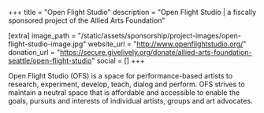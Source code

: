 +++
title = "Open Flight Studio"
description = "Open Flight Studio | a fiscally sponsored project of the Allied Arts Foundation"

[extra]
image_path = "/static/assets/sponsorship/project-images/open-flight-studio-image.jpg"
website_url = "http://www.openflightstudio.org/"
donation_url = "https://secure.givelively.org/donate/allied-arts-foundation-seattle/open-flight-studio"
social = []
+++

Open Flight Studio (OFS) is a space for performance-based artists to research, experiment, develop, teach, dialog and perform. OFS strives to maintain a neutral space that is affordable and accessible to enable the goals, pursuits and interests of individual artists, groups and art advocates.
